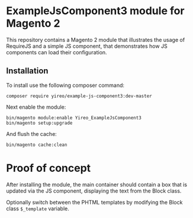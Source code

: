 # ExampleJsComponent3 module for Magento 2
This repository contains a Magento 2 module that illustrates the usage
of RequireJS and a simple JS component, that demonstrates how JS components
can load their configuration.

## Installation
To install use the following composer command:

    composer require yireo/example-js-component3:dev-master

Next enable the module:

    bin/magento module:enable Yireo_ExampleJsComponent3
    bin/magento setup:upgrade

And flush the cache:

    bin/magento cache:clean

# Proof of concept
After installing the module, the main container should contain a box that is updated via the JS component,
displaying the text from the Block class.

Optionally switch between the PHTML templates by modifying the Block class `$_template` variable.
